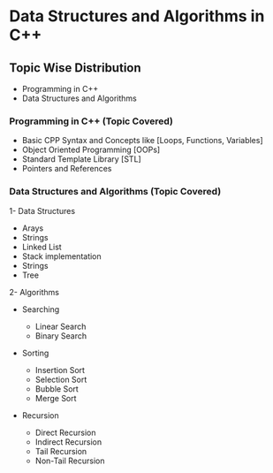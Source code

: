 # Data Structures and Algorithms in C++

## Topic Wise Distribution
- Programming in C++
- Data Structures and Algorithms

### Programming in C++ (Topic Covered)
- Basic CPP Syntax and Concepts like [Loops, Functions, Variables]
- Object Oriented Programming [OOPs]
- Standard Template Library [STL]
- Pointers and References

### Data Structures and Algorithms (Topic Covered)
1- Data Structures
- Arays
- Strings
- Linked List
- Stack implementation
- Strings
- Tree

2- Algorithms
- Searching
    - Linear Search
    - Binary Search

- Sorting
    - Insertion Sort
    - Selection Sort
    - Bubble Sort
    - Merge Sort

- Recursion 
    - Direct Recursion
    - Indirect Recursion
    - Tail Recursion
    - Non-Tail Recursion